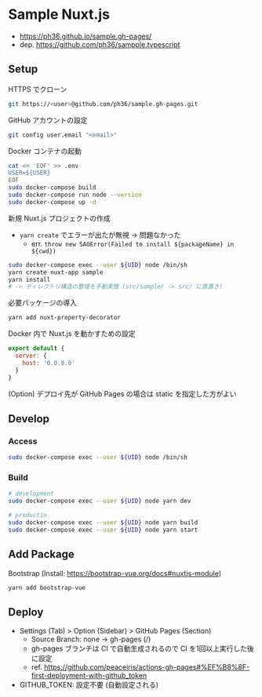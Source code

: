 
# Sample Nuxt.js

- https://ph36.github.io/sample.gh-pages/
- dep. https://github.com/ph36/sampple.typescript

Setup
--------

HTTPS でクローン

```sh
git https://<user>@github.com/ph36/sample.gh-pages.git
```

GitHub アカウントの設定

```sh
git config user.email "<email>"
```

Docker コンテナの起動

```sh
cat << 'EOF' >> .env
USER=${USER}
EOF
sudo docker-compose build
sudo docker-compose run node --version
sudo docker-compose up -d
```

新規 Nuxt.js プロジェクトの作成

- `yarn create` でエラーが出たが無視 -> 問題なかった
  - err. `throw new SAOError(Failed to install ${packageName} in ${cwd})`

```sh
sudo docker-compose exec --user ${UID} node /bin/sh
yarn create nuxt-app sample
yarn install
# -> ディレクトリ構造の整理を手動実施 (src/sample/ -> src/ に直置き)
```

必要パッケージの導入

```sh
yarn add nuxt-property-decorator
```

Docker 内で Nuxt.js を動かすための設定

```nuxt.config.js
export default {
  server: {
    host: '0.0.0.0'
  }
}
```

(Option) デプロイ先が GitHub Pages の場合は static を指定した方がよい

Develop
--------

### Access

```sh
sudo docker-compose exec --user ${UID} node /bin/sh
```

### Build

```sh
# development
sudo docker-compose exec --user ${UID} node yarn dev

# productin
sudo docker-compose exec --user ${UID} node yarn build
sudo docker-compose exec --user ${UID} node yarn start
```

Add Package
--------

Bootstrap (Install: https://bootstrap-vue.org/docs#nuxtjs-module)

```sh
yarn add bootstrap-vue
```

Deploy
--------

- Settings (Tab) > Option (Sidebar) > GitHub Pages (Section)
  - Source Branch: none -> gh-pages (/)
  - gh-pages ブランチは CI で自動生成されるので CI を1回以上実行した後に設定
  - ref. https://github.com/peaceiris/actions-gh-pages#%EF%B8%8F-first-deployment-with-github_token
- GITHUB_TOKEN: 設定不要 (自動設定される)
